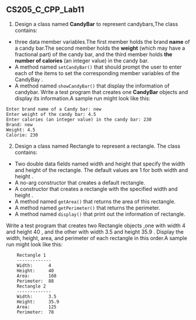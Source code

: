 <!--
 * @Github: https://github.com/Certseeds/CS205_C_CPP
 * @Organization: SUSTech
 * @Author: nanoseeds
 * @Date: 2020-06-09 08:41:57
 * @LastEditors: nanoseeds
 * @LastEditTime: 2020-06-09 08:46:41
 * @License: CC-BY-NC-SA_V4_0 or any later version 
 -->
## CS205_C_CPP_Lab11
1. Design a class named **CandyBar** to represent candybars,The class contains:
  + three data member variables.The first member holds the brand **name** of a candy bar.The second member holds the **weight** (which may have a fractional part) of the candy bar, and the third member holds **the number of calories** (an integer value) in the candy bar.
  + A method named `setCandyBar()` that should prompt the user to enter each of the items to set the corresponding member variables of the CandyBay . 
  + A method named `showCandyBar()` that display the information of candybar. Write a test program that creates one **CandyBar** objects and display its information.A sample
run might look like this:

``` log
Enter brand name of a Candy bar: new
Enter weight of the candy bar: 4.5
Enter calories (an integer value) in the candy bar: 230
Brand: new
Weight: 4.5
Calorie: 230
```

2. Design a class named Rectangle to represent a rectangle. The class contains:
  + Two double data fields named width and height that specify the width and height of the rectangle. The default values are 1 for both width and height .   
  + A no-arg constructor that creates a default rectangle. 
  + A constructor that creates a rectangle with the specified width and height . 
  + A method named `getArea()` that returns the area of this rectangle. 
  + A method named `getPerimeter()` that returns the perimeter. 
  + A method named `display()` that print out the information of rectangle. 

Write a test  program that creates two Rectangle objects ,one with width 4 and height 40 , and the other with width 3.5 and height 35.9 . Display the width, height, area, and perimeter of each rectangle in this order.A sample run might look like this:

``` log
    Rectangle 1
    -------------
    Width:      4
    Height:     40
    Area:       160
    Perimeter:  88
    Rectangle 2
    -------------
    Width:      3.5
    Height:     35.9
    Area:       125
    Perimeter:  78
```